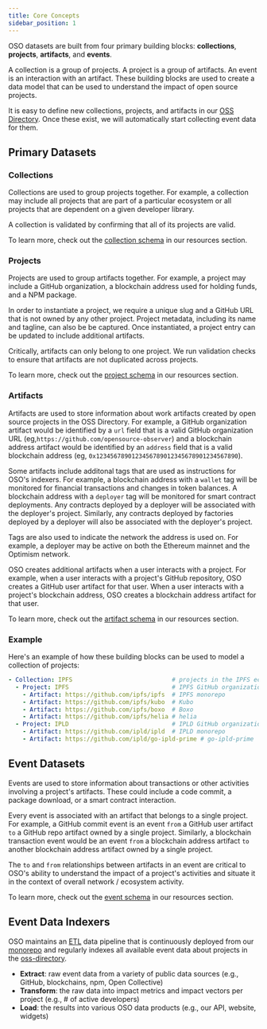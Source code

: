 ```yaml
---
title: Core Concepts
sidebar_position: 1
---
```


OSO datasets are built from four primary building blocks: **collections**, **projects**, **artifacts**, and **events**.

A collection is a group of projects. A project is a group of artifacts. An event is an interaction with an artifact. These building blocks are used to create a data model that can be used to understand the impact of open source projects.

It is easy to define new collections, projects, and artifacts in our [OSS
Directory](https://github.com/opensource-oberver/oss-directory). Once these
exist, we will automatically start collecting event data for them.

## Primary Datasets

### Collections

Collections are used to group projects together. For example, a collection may include all projects that are part of a particular ecosystem or all projects that are dependent on a given developer library.

A collection is validated by confirming that all of its projects are valid.

To learn more, check out the [collection schema](../how-oso-works/schema/collection) in our resources section.

### Projects

Projects are used to group artifacts together. For example, a project may include a GitHub organization, a blockchain address used for holding funds, and a NPM package.

In order to instantiate a project, we require a unique slug and a GitHub URL that is not owned by any other project. Project metadata, including its name and tagline, can also be be captured. Once instantiated, a project entry can be updated to include additional artifacts.

Critically, artifacts can only belong to one project. We run validation checks to ensure that artifacts are not duplicated across projects.

To learn more, check out the [project schema](../how-oso-works/schema/project) in our resources section.

### Artifacts

Artifacts are used to store information about work artifacts created by open source projects in the OSS Directory. For example, a GitHub organization artifact would be identified by a `url` field that is a valid GitHub organization URL (eg,`https://github.com/opensource-observer`) and a blockchain address artifact would be identified by an `address` field that is a valid blockchain address (eg, `0x1234567890123456789012345678901234567890`).

Some artifacts include additonal tags that are used as instructions for OSO's indexers. For example, a blockchain address with a `wallet` tag will be monitored for financial transactions and changes in token balances. A blockchain address with a `deployer` tag will be monitored for smart contract deployments. Any contracts deployed by a deployer will be associated with the deployer's project. Similarly, any contracts deployed by factories deployed by a deployer will also be associated with the deployer's project.

Tags are also used to indicate the network the address is used on. For example, a deployer may be active on both the Ethereum mainnet and the Optimism network.

OSO creates additional artifacts when a user interacts with a project. For example, when a user interacts with a project's GitHub repository, OSO creates a GitHub user artifact for that user. When a user interacts with a project's blockchain address, OSO creates a blockchain address artifact for that user.

To learn more, check out the [artifact schema](../how-oso-works/schema/artifact) in our resources section.

### Example

Here's an example of how these building blocks can be used to model a collection of projects:

```yaml
- Collection: IPFS                            # projects in the IPFS ecosystem
  - Project: IPFS                             # IPFS GitHub organization
    - Artifact: https://github.com/ipfs/ipfs  # IPFS monorepo
    - Artifact: https://github.com/ipfs/kubo  # Kubo
    - Artifact: https://github.com/ipfs/boxo  # Boxo
    - Artifact: https://github.com/ipfs/helia # helia
  - Project: IPLD                             # IPLD GitHub organization
    - Artifact: https://github.com/ipld/ipld  # IPLD monorepo
    - Artifact: https://github.com/ipld/go-ipld-prime # go-ipld-prime
```

## Event Datasets

Events are used to store information about transactions or other activities involving a project's artifacts. These could include a code commit, a package download, or a smart contract interaction.

Every event is associated with an artifact that belongs to a single project. For example, a GitHub commit event is an event `from` a GitHub user artifact `to` a GitHub repo artifact owned by a single project. Similarly, a blockchain transaction event would be an event `from` a blockchain address artifact `to` another blockchain address artifact owned by a single project.

The `to` and `from` relationships between artifacts in an event are critical to OSO's ability to understand the impact of a project's activities and situate it in the context of overall network / ecosystem activity.

To learn more, check out the [event schema](../how-oso-works/schema/event) in our resources section.

## Event Data Indexers

OSO maintains an [ETL](https://en.wikipedia.org/wiki/Extract%2C_load%2C_transform) data pipeline that is continuously deployed from our [monorepo](https://github.com/opensource-observer/oso/) and regularly indexes all available event data about projects in the [oss-directory](https://github.com/opensource-observer/oss-directory).

- **Extract**: raw event data from a variety of public data sources (e.g., GitHub, blockchains, npm, Open Collective)
- **Transform**: the raw data into impact metrics and impact vectors per project (e.g., # of active developers)
- **Load**: the results into various OSO data products (e.g., our API, website, widgets)
